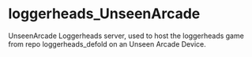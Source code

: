 # loggerheads_UnseenArcade
UnseenArcade Loggerheads server, used to host the loggerheads game from repo loggerheads_defold on an Unseen Arcade Device.
